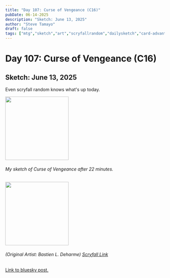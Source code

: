 ```yaml
---
title: "Day 107: Curse of Vengeance (C16)"
pubDate: 06-14-2025
description: "Sketch: June 13, 2025"
author: "Steve Tamayo"
draft: false
tags: ["mtg","sketch","art","scryfallrandom","dailysketch","card-advantage","Bastien L. Deharme"]
---
```

# Day 107: Curse of Vengeance (C16)
## Sketch: June 13, 2025


Even scryfall random knows what's up today.


<img src="https://cdn.bsky.app/img/feed_fullsize/plain/did:plc:vlb3baqyfxfheceuqyubujfl/bafkreied4ths52m6u2ktq2snwbidp4rljkdly6q4pxtaa74ppj32n6nzbu@jpeg" height="200">


###### My sketch of Curse of Vengeance after 22 minutes.
<img src="https://cards.scryfall.io/large/front/2/2/22e7d0e3-a87c-414f-8f12-314083539a2a.jpg?1562391714" height="200">


###### (Original Artist: Bastien L. Deharme) [Scryfall Link](https://scryfall.com/card/c16/12/curse-of-vengeance)


[Link to bluesky post.](https://bsky.app/profile/sorocoroto.bsky.social/post/3lrmh6q7oec2u)
